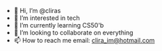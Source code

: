 - 👋 Hi, I’m @cliras
- 👀 I’m interested in tech
- 🌱 I’m currently learning CS50'b
- 💞️ I’m looking to collaborate on everything
- 📫 How to reach me email: clira_im@hotmail.com

<!---
cliras/cliras is a ✨ special ✨ repository because its `README.md` (this file) appears on your GitHub profile.
You can click the Preview link to take a look at your changes.
--->
